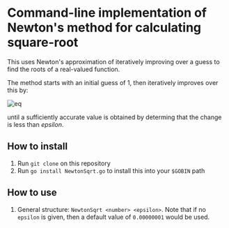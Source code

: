 # Command-line implementation of Newton's method for calculating square-root

This uses Newton's approximation of iteratively improving over a guess to find the roots of a real-valued function. 

The method starts with an initial guess of 1, then iteratively improves over this by:

![eq](https://wikimedia.org/api/rest_v1/media/math/render/svg/710c11b9ec4568d1cfff49b7c7d41e0a7829a736)

until a sufficiently accurate value is obtained by determing that the change is less than *epsilon*.

## How to install
1. Run `git clone` on this repository
2. Run `go install NewtonSqrt.go` to install this into your `$GOBIN` path

## How to use
1. General structure: `NewtonSqrt <number> <epsilon>`. Note that if no `epsilon` is given, then a default value of `0.00000001` would be used.


